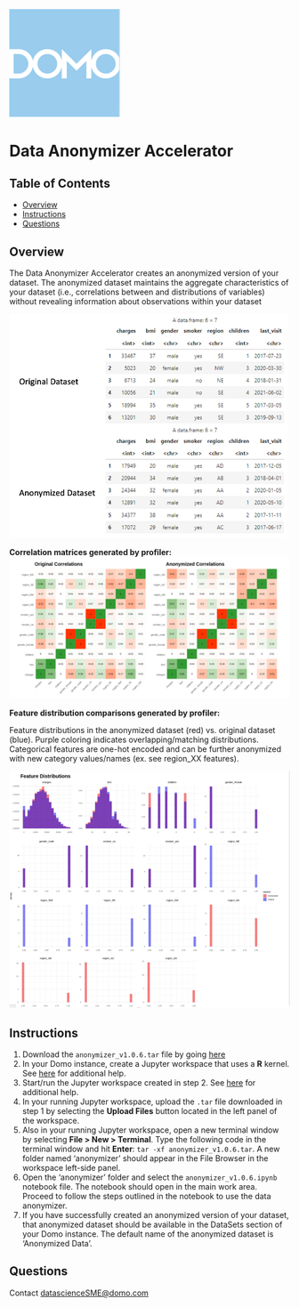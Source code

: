 <img src="https://github.com/domoinc/domo-data-science-resources/blob/02297d262c1a5b6113e88554483f0d872b2086ba/data_science_accelerators/images/Domo_logo.png" alt="Image Description" width="200">

# Data Anonymizer Accelerator

## Table of Contents
- [Overview](#overview)
- [Instructions](#instructions)
- [Questions](#questions)

## Overview

The Data Anonymizer Accelerator creates an anonymized version of your dataset. The anonymized dataset maintains the aggregate characteristics of your dataset (i.e., correlations between and distributions of variables) without revealing information about observations within your dataset

<img src="https://github.com/domoinc/domo-data-science-resources/blob/cc6e934e4a88c5692a6ad2128e5d47da2aa125e5/data_science_accelerators/images/data_anonymizer_anon-vs-original-data.png" alt="Image Description" width="500">



**Correlation matrices generated by profiler:** 
<img src="https://github.com/domoinc/domo-data-science-resources/blob/c4d0bc534d42175cd74c112a30a44644d96f7427/data_science_accelerators/images/data_anonymizer_correlations.png" alt="Image Description">


**Feature distribution comparisons generated by profiler:** 

Feature distributions in the anonymized dataset (red) vs. original dataset (blue). Purple coloring indicates overlapping/matching distributions. Categorical features are one-hot encoded and can be further anonymized with new category values/names (ex. see region_XX features).

<img src="https://github.com/domoinc/domo-data-science-resources/blob/c4d0bc534d42175cd74c112a30a44644d96f7427/data_science_accelerators/images/data_anonymizer_feature-dist.png" alt="Image Description" width="900">




## Instructions 
1. Download the ```anonymizer_v1.0.6.tar``` file by going [here](https://github.com/domoinc/domo-data-science-resources/blob/main/data_science_accelerators/data_anonymizer/anonymizer_v1.0.6.tar)
2. In your Domo instance, create a Jupyter workspace that uses a **R** kernel. See [here](https://domo-support.domo.com/s/article/36004740075?language=en_US#creating_workspace) for additional help.
3. Start/run the Jupyter workspace created in step 2. See [here](https://domo-support.domo.com/s/article/36004740075?language=en_US#running_workspace) for additional help.
4. In your running Jupyter workspace, upload the ```.tar``` file downloaded in step 1 by selecting the **Upload Files** button located in the left panel of the workspace. 
5. Also in your running Jupyter workspace, open a new terminal window by selecting **File > New > Terminal**. Type the following code in the terminal window and hit **Enter**: ```tar -xf ﻿anonymizer_v1.0.6.tar```. A new folder named ‘anonymizer’ should appear in the File Browser in the workspace left-side panel.
6. Open the ‘anonymizer’ folder and select the ```anonymizer_v1.0.6.ipynb``` notebook file. The notebook should open in the main work area. Proceed to follow the steps outlined in the notebook to use the data anonymizer.
7. If you have successfully created an anonymized version of your dataset, that anonymized dataset should be available in the DataSets section of your Domo instance. The default name of the anonymized dataset is ‘Anonymized Data’.

## Questions
Contact datascienceSME@domo.com
